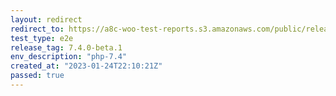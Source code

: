```yaml
---
layout: redirect
redirect_to: https://a8c-woo-test-reports.s3.amazonaws.com/public/release/7.4.0-beta.1/php-7.4/e2e/index.html
test_type: e2e
release_tag: 7.4.0-beta.1
env_description: "php-7.4"
created_at: "2023-01-24T22:10:21Z"
passed: true
---
```

